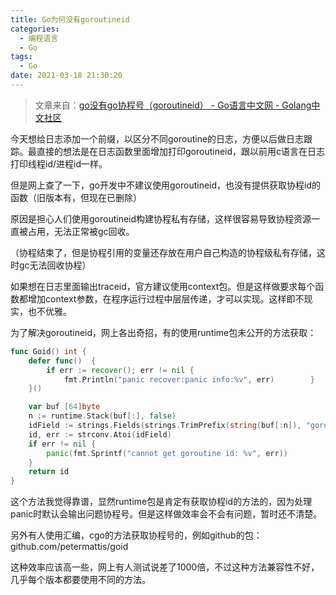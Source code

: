 ```yaml
---
title: Go为何没有goroutineid
categories:
  - 编程语言
  - Go
tags:
  - Go
date: 2021-03-18 21:30:20
---
```


> 文章来自：[go没有go协程号（goroutineid） - Go语言中文网 - Golang中文社区](https://studygolang.com/topics/11363?fr=sidebar)

今天想给日志添加一个前缀，以区分不同goroutine的日志，方便以后做日志跟踪。最直接的想法是在日志函数里面增加打印goroutineid，跟以前用c语言在日志打印线程id/进程id一样。

但是网上查了一下，go开发中不建议使用goroutineid，也没有提供获取协程id的函数（旧版本有，但现在已删除）

原因是担心人们使用goroutineid构建协程私有存储，这样很容易导致协程资源一直被占用，无法正常被gc回收。

（协程结束了，但是协程引用的变量还存放在用户自己构造的协程级私有存储，这时gc无法回收协程）

如果想在日志里面输出traceid，官方建议使用context包。但是这样做要求每个函数都增加context参数，在程序运行过程中层层传递，才可以实现。这样即不现实，也不优雅。

为了解决goroutineid，网上各出奇招，有的使用runtime包未公开的方法获取：

```go
func Goid() int {
    defer func()  {
        if err := recover(); err != nil {
            fmt.Println("panic recover:panic info:%v", err)        }
    }()

    var buf [64]byte
    n := runtime.Stack(buf[:], false)
    idField := strings.Fields(strings.TrimPrefix(string(buf[:n]), "goroutine "))[0]
    id, err := strconv.Atoi(idField)
    if err != nil {
        panic(fmt.Sprintf("cannot get goroutine id: %v", err))
    }
    return id
}
```

这个方法我觉得靠谱，显然runtime包是肯定有获取协程id的方法的，因为处理panic时默认会输出问题协程号。但是这样做效率会不会有问题，暂时还不清楚。

另外有人使用汇编，cgo的方法获取协程号的，例如github的包：github.com/petermattis/goid

这种效率应该高一些，网上有人测试说差了1000倍，不过这种方法兼容性不好，几乎每个版本都要使用不同的方法。
